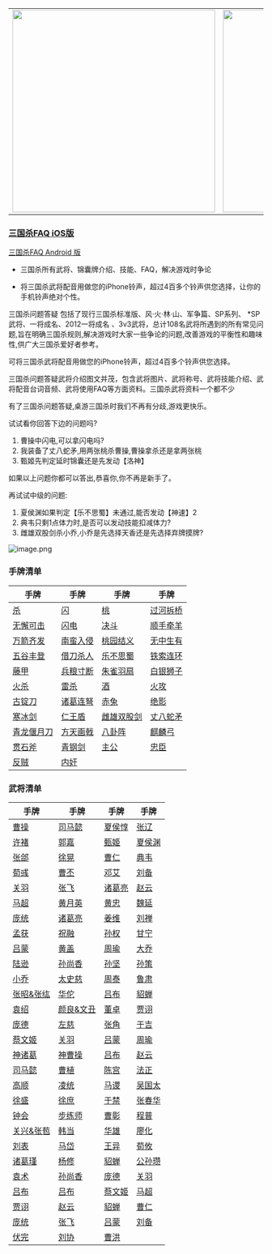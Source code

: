 <div style="text-align: center"><table><tr>
<td style="text-align: center">
<img src="https://is4-ssl.mzstatic.com/image/thumb/PurpleSource116/v4/1b/38/06/1b380673-fa07-7d70-76af-cc625e8e7894/97f20edf-1616-4b93-9e88-fbaebfe22faf_page-0.jpg/460x0w.webp" height="400">
</td>
<td style="text-align: center">
<img src="https://is5-ssl.mzstatic.com/image/thumb/PurpleSource126/v4/f6/ae/05/f6ae053d-def3-e9be-a991-74954202adad/7a500a3f-0dc0-4c7a-8287-6eed7e11d2b4_page-1.jpg/460x0w.webp" height="400">
</td>
<td style="text-align: center">
<img src="https://is2-ssl.mzstatic.com/image/thumb/PurpleSource126/v4/f3/38/97/f33897de-2a22-ec13-1832-60c35c10fe7c/7fbfdcd6-9f03-45ce-8dc1-bad59b0e5f5d_page-2.jpg/460x0w.webp" height="400">
</td>
<td style="text-align: center">
<img src="https://is2-ssl.mzstatic.com/image/thumb/PurpleSource116/v4/7c/bf/db/7cbfdbb7-8d99-a661-c3a7-bc4e3fdb840a/5e805d5e-b991-4341-bdf6-233a5dd8d703_page-3.jpg/460x0w.webp" height="400">
</td>
</tr>
</table>
</div>

### [三国杀FAQ iOS版](https://apps.apple.com/cn/app/%E4%B8%89%E5%9B%BD%E6%9D%80%E9%97%AE%E9%A2%98%E7%AD%94%E7%96%91/id527602078)

[三国杀FAQ Android 版](https://github.com/hjue/SANGUOSHA-FAQ/releases/tag/3.0.8)

* 三国杀所有武将、锦囊牌介绍、技能、FAQ，解决游戏时争论

* 将三国杀武将配音用做您的iPhone铃声，超过4百多个铃声供您选择，让你的手机铃声绝对个性。

三国杀问题答疑 包括了现行三国杀标准版、风·火·林·山、军争篇、SP系列、 *SP武将、一将成名、2012一将成名 、3v3武将，总计108名武将所遇到的所有常见问题,旨在明确三国杀规则,解决游戏时大家一些争论的问题,改善游戏的平衡性和趣味性,供广大三国杀爱好者参考。

可将三国杀武将配音用做您的iPhone铃声，超过4百多个铃声供您选择。

三国杀问题答疑武将介绍图文并茂，包含武将图片、武将称号、武将技能介绍、武将配音台词音频、武将使用FAQ等方面资料。三国杀武将资料一个都不少

有了三国杀问题答疑,桌游三国杀时我们不再有分歧,游戏更快乐。

试试看你回答下边的问题吗?
1. 曹操中闪电,可以拿闪电吗?
2. 我装备了丈八蛇矛,用两张桃杀曹操,曹操拿杀还是拿两张桃
3. 甄姬先判定延时锦囊还是先发动【洛神】

如果以上问题你都可以答出,恭喜你,你不再是新手了。

再试试中级的问题:
1. 夏侯渊如果判定【乐不思蜀】未通过,能否发动【神速】2
2. 典韦只剩1点体力时,是否可以发动技能扣减体力?
3. 雌雄双股剑杀小乔,小乔是先选择天香还是先选择弃牌摸牌?


 ![image.png](https://s2.loli.net/2022/01/10/Z85EF3hBpvU41oI.png)

### 手牌清单

|   手牌    |  手牌    |  手牌    |  手牌    |
| -------- |-------- |-------- |-------- |
|  [杀](cards/杀_83.md) | [闪](cards/闪_84.md) | [桃](cards/桃_85.md) | [过河拆桥](cards/过河拆桥_86.md) |
|  [无懈可击](cards/无懈可击_87.md) | [闪电](cards/闪电_88.md) | [决斗](cards/决斗_89.md) | [顺手牵羊](cards/顺手牵羊_90.md) |
|  [万箭齐发](cards/万箭齐发_91.md) | [南蛮入侵](cards/南蛮入侵_92.md) | [桃园结义](cards/桃园结义_93.md) | [无中生有](cards/无中生有_94.md) |
|  [五谷丰登](cards/五谷丰登_95.md) | [借刀杀人](cards/借刀杀人_96.md) | [乐不思蜀](cards/乐不思蜀_97.md) | [铁索连环](cards/铁索连环_98.md) |
|  [藤甲](cards/藤甲_99.md) | [兵粮寸断](cards/兵粮寸断_100.md) | [朱雀羽扇](cards/朱雀羽扇_101.md) | [白银狮子](cards/白银狮子_102.md) |
|  [火杀](cards/火杀_103.md) | [雷杀](cards/雷杀_104.md) | [酒](cards/酒_105.md) | [火攻](cards/火攻_106.md) |
|  [古锭刀](cards/古锭刀_107.md) | [诸葛连弩](cards/诸葛连弩_108.md) | [赤兔](cards/赤兔_109.md) | [绝影](cards/绝影_110.md) |
|  [寒冰剑](cards/寒冰剑_111.md) | [仁王盾](cards/仁王盾_112.md) | [雌雄双股剑](cards/雌雄双股剑_113.md) | [丈八蛇矛](cards/丈八蛇矛_114.md) |
|  [青龙偃月刀](cards/青龙偃月刀_115.md) | [方天画戟](cards/方天画戟_116.md) | [八卦阵](cards/八卦阵_117.md) | [麒麟弓](cards/麒麟弓_118.md) |
|  [贯石斧](cards/贯石斧_119.md) | [青钢剑](cards/青钢剑_120.md) | [主公](cards/主公_121.md) | [忠臣](cards/忠臣_122.md) |
|  [反贼](cards/反贼_123.md) | [内奸](cards/内奸_124.md) |


### 武将清单

|   手牌    |  手牌    |  手牌    |  手牌    |
| -------- |-------- |-------- |-------- |
|  [曹操](cards/曹操_1.md) | [司马懿](cards/司马懿_2.md) | [夏侯惇](cards/夏侯惇_3.md) | [张辽](cards/张辽_4.md) |
|  [许褚](cards/许褚_5.md) | [郭嘉](cards/郭嘉_6.md) | [甄姬](cards/甄姬_7.md) | [夏侯渊](cards/夏侯渊_8.md) |
|  [张郃](cards/张郃_9.md) | [徐晃](cards/徐晃_10.md) | [曹仁](cards/曹仁_11.md) | [典韦](cards/典韦_12.md) |
|  [荀彧](cards/荀彧_13.md) | [曹丕](cards/曹丕_14.md) | [邓艾](cards/邓艾_15.md) | [刘备](cards/刘备_16.md) |
|  [关羽](cards/关羽_17.md) | [张飞](cards/张飞_18.md) | [诸葛亮](cards/诸葛亮_19.md) | [赵云](cards/赵云_20.md) |
|  [马超](cards/马超_21.md) | [黄月英](cards/黄月英_22.md) | [黄忠](cards/黄忠_23.md) | [魏延](cards/魏延_24.md) |
|  [庞统](cards/庞统_25.md) | [诸葛亮](cards/诸葛亮_26.md) | [姜维](cards/姜维_27.md) | [刘禅](cards/刘禅_28.md) |
|  [孟获](cards/孟获_29.md) | [祝融](cards/祝融_30.md) | [孙权](cards/孙权_31.md) | [甘宁](cards/甘宁_32.md) |
|  [吕蒙](cards/吕蒙_33.md) | [黄盖](cards/黄盖_34.md) | [周瑜](cards/周瑜_35.md) | [大乔](cards/大乔_36.md) |
|  [陆逊](cards/陆逊_37.md) | [孙尚香](cards/孙尚香_38.md) | [孙坚](cards/孙坚_39.md) | [孙策](cards/孙策_40.md) |
|  [小乔](cards/小乔_41.md) | [太史慈](cards/太史慈_42.md) | [周泰](cards/周泰_43.md) | [鲁肃](cards/鲁肃_44.md) |
|  [张昭&张纮](cards/张昭&张纮_45.md) | [华佗](cards/华佗_46.md) | [吕布](cards/吕布_47.md) | [貂蝉](cards/貂蝉_48.md) |
|  [袁绍](cards/袁绍_49.md) | [颜良&文丑](cards/颜良&文丑_50.md) | [董卓](cards/董卓_51.md) | [贾诩](cards/贾诩_52.md) |
|  [庞德](cards/庞德_53.md) | [左慈](cards/左慈_54.md) | [张角](cards/张角_55.md) | [于吉](cards/于吉_56.md) |
|  [蔡文姬](cards/蔡文姬_57.md) | [关羽](cards/关羽_61.md) | [吕蒙](cards/吕蒙_62.md) | [周瑜](cards/周瑜_63.md) |
|  [神诸葛](cards/神诸葛_64.md) | [神曹操](cards/神曹操_65.md) | [吕布](cards/吕布_66.md) | [赵云](cards/赵云_67.md) |
|  [司马懿](cards/司马懿_68.md) | [曹植](cards/曹植_69.md) | [陈宫](cards/陈宫_70.md) | [法正](cards/法正_71.md) |
|  [高顺](cards/高顺_72.md) | [凌统](cards/凌统_73.md) | [马谡](cards/马谡_74.md) | [吴国太](cards/吴国太_75.md) |
|  [徐盛](cards/徐盛_76.md) | [徐庶](cards/徐庶_77.md) | [于禁](cards/于禁_78.md) | [张春华](cards/张春华_79.md) |
|  [钟会](cards/钟会_80.md) | [步练师](cards/步练师_81.md) | [曹彰](cards/曹彰_82.md) | [程普](cards/程普_83.md) |
|  [关兴&张苞](cards/关兴&张苞_84.md) | [韩当](cards/韩当_85.md) | [华雄](cards/华雄_86.md) | [廖化](cards/廖化_87.md) |
|  [刘表](cards/刘表_88.md) | [马岱](cards/马岱_89.md) | [王异](cards/王异_90.md) | [荀攸](cards/荀攸_91.md) |
|  [诸葛瑾](cards/诸葛瑾_92.md) | [杨修](cards/杨修_93.md) | [貂蝉](cards/貂蝉_94.md) | [公孙瓒](cards/公孙瓒_95.md) |
|  [袁术](cards/袁术_96.md) | [孙尚香](cards/孙尚香_97.md) | [庞德](cards/庞德_98.md) | [关羽](cards/关羽_99.md) |
|  [吕布](cards/吕布_100.md) | [吕布](cards/吕布_101.md) | [蔡文姬](cards/蔡文姬_102.md) | [马超](cards/马超_103.md) |
|  [贾诩](cards/贾诩_104.md) | [赵云](cards/赵云_105.md) | [貂蝉](cards/貂蝉_106.md) | [曹仁](cards/曹仁_107.md) |
|  [庞统](cards/庞统_108.md) | [张飞](cards/张飞_109.md) | [吕蒙](cards/吕蒙_110.md) | [刘备](cards/刘备_111.md) |
|  [伏完](cards/伏完_112.md) | [刘协](cards/刘协_113.md) | [曹洪](cards/曹洪_114.md) |
